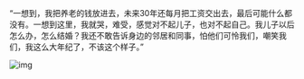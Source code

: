 “一想到，我把养老的钱放进去，未来30年还每月把工资交出去，最后可能什么都没有。一想到这里，我就哭，难受，感觉对不起儿子，也对不起自己。我儿子以后怎么办，怎么结婚？我还不敢告诉身边的邻居和同事，怕他们可怜我们，嘲笑我们，我这么大年纪了，不该这个样子。”


![img](https://chinadigitaltimes.net/chinese/files/2023/09/20230930_dailyquote.png)

